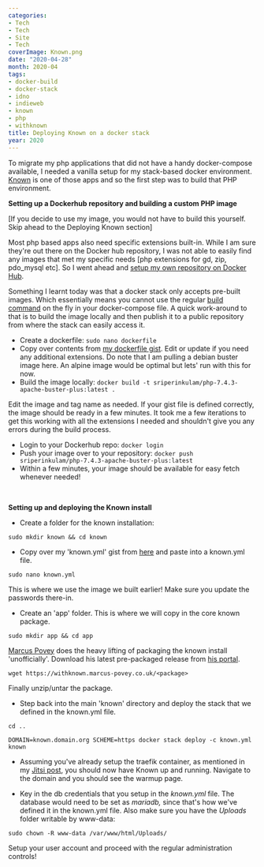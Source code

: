 ```yaml
---
categories:
- Tech
- Tech
- Site
- Tech
coverImage: Known.png
date: "2020-04-28"
month: 2020-04
tags:
- docker-build
- docker-stack
- idno
- indieweb
- known
- php
- withknown
title: Deploying Known on a docker stack
year: 2020
---
```


To migrate my php applications that did not have a handy docker-compose available, I needed a vanilla setup for my stack-based docker environment. [Known](https://withknown.com/opensource/) is one of those apps and so the first step was to build that PHP environment.

**Setting up a Dockerhub repository and building a custom PHP image**

\[If you decide to use my image, you would not have to build this yourself. Skip ahead to the Deploying Known section\]

Most php based apps also need specific extensions built-in. While I am sure they're out there on the Docker hub repository, I was not able to easily find any images that met my specific needs \[php extensions for gd, zip, pdo\_mysql etc\]. So I went ahead and [setup my own repository on Docker Hub](https://hub.docker.com/r/sriperinkulam/php-7.4.3-apache-buster-plus).

Something I learnt today was that a docker stack only accepts pre-built images. Which essentially means you cannot use the regular [build command](https://docs.docker.com/engine/reference/commandline/build/) on the fly in your docker-compose file. A quick work-around to that is to build the image locally and then publish it to a public repository from where the stack can easily access it.

- Create a dockerfile: `sudo nano dockerfile`
- Copy over contents from [my dockerfile gist](https://gist.github.com/sriperinkulam/26d8702d946a8bad22d7623892be816c). Edit or update if you need any additional extensions. Do note that I am pulling a debian buster image here. An alpine image would be optimal but lets' run with this for now.
- Build the image locally: `docker build -t sriperinkulam/php-7.4.3-apache-buster-plus:latest .`

Edit the image and tag name as needed. If your gist file is defined correctly, the image should be ready in a few minutes. It took me a few iterations to get this working with all the extensions I needed and shouldn't give you any errors during the build process.

- Login to your Dockerhub repo: `docker login`
- Push your image over to your repository: `docker push sriperinkulam/php-7.4.3-apache-buster-plus:latest`
- Within a few minutes, your image should be available for easy fetch whenever needed!

 

**Setting up and deploying the Known install**

- Create a folder for the known installation:

`sudo mkdir known && cd known`

- Copy over my 'known.yml' gist from [here](https://gist.github.com/sriperinkulam/9ea9b57a052629ed5b75071c2bafdb00) and paste into a known.yml file.

`sudo nano known.yml`

This is where we use the image we built earlier! Make sure you update the passwords there-in.

- Create an 'app' folder. This is where we will copy in the core known package.

`sudo mkdir app && cd app`

[Marcus Povey](https://www.marcus-povey.co.uk/known/) does the heavy lifting of packaging the known install 'unofficially'. Download his latest pre-packaged release from [his portal](https://withknown.marcus-povey.co.uk/).

`wget https://withknown.marcus-povey.co.uk/<package>`

Finally unzip/untar the package.

- Step back into the main 'known' directory and deploy the stack that we defined in the known.yml file.

`cd ..`

`DOMAIN=known.domain.org SCHEME=https docker stack deploy -c known.yml known`

- Assuming you've already setup the traefik container, as mentioned in my [Jitsi post](https://srikanthperinkulam.com/2020/04/19/self-hosting-jitsi-video-conferencing/), you should now have Known up and running. Navigate to the domain and you should see the warmup page.
    
- Key in the db credentials that you setup in the _known.yml_ file. The database would need to be set as _mariadb,_ since that's how we've defined it in the known.yml file. Also make sure you have the _Uploads_ folder writable by www-data:
    

`sudo chown -R www-data /var/www/html/Uploads/`

Setup your user account and proceed with the regular administration controls!
